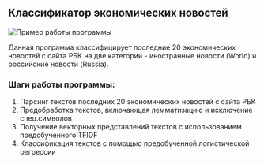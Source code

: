 ## Классификатор экономических новостей

![Пример работы программы]("example.png?raw=true")

Данная программа классифицирует последние 20 экономических новостей с сайта РБК на две категории - иностранные новости (World) и российские новости (Russia).

### Шаги работы программы: 

1. Парсинг текстов последних 20 экономических новостей с сайта РБК
2. Предобработка текстов, включающая лемматизацию и исключение спец.символов
3. Получение векторных представлений текстов с использованием предобученного TFIDF
4. Классификация текстов с помощью предобученной логистической регрессии

###

